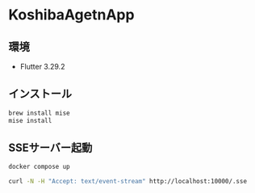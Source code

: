 # KoshibaAgetnApp
## 環境

- Flutter 3.29.2


## インストール
```sh
brew install mise
mise install
```

## SSEサーバー起動
```sh
docker compose up
```
```sh
curl -N -H "Accept: text/event-stream" http://localhost:10000/.sse
```